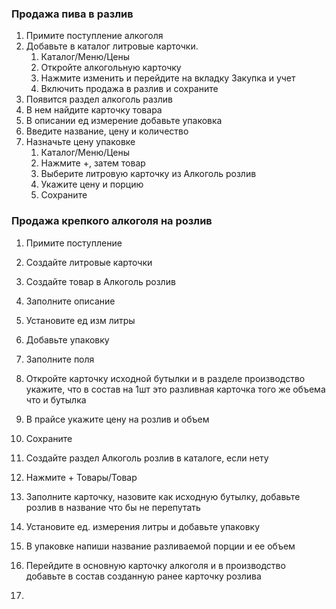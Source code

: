 
### Продажа пива в разлив
1. Примите поступление алкоголя
2. Добавьте в каталог литровые карточки. 
	1. Каталог/Меню/Цены
	2. Откройте алкогольную карточку
	3. Нажмите изменить и перейдите на вкладку Закупка и учет
	4. Включить продажа в разлив и сохраните
3. Появится раздел алкоголь разлив
4. В нем найдите карточку товара
5. В описании ед измерение добавьте упаковка
6. Введите название, цену и количество
7.  Назначьте цену упаковке
	1. Каталог/Меню/Цены
	2. Нажмите +, затем товар
	3. Выберите литровую карточку из Алкоголь розлив
	4. Укажите цену и порцию
	5. Сохраните

### Продажа крепкого алкоголя на розлив
1. Примите поступление
2. Создайте литровые карточки
3. Создайте товар в Алкоголь розлив
4. Заполните описание
5. Установите ед изм литры
6. Добавьте упаковку
7. Заполните поля
8. Откройте карточку исходной бутылки и в разделе производство укажите, что в состав на 1шт это разливная карточка того же объема что и бутылка
9. В прайсе укажите цену на розлив и объем
10. Сохраните


11. Создайте раздел Алкоголь розлив в каталоге, если нету
12. Нажмите + Товары/Товар
13. Заполните карточку, назовите как исходную бутылку, добавьте розлив в название что бы не перепутать
14. Установите ед. измерения литры и добавьте упаковку 
15. В  упаковке напиши название разливаемой порции и ее объем
16. Перейдите в основную карточку алкоголя и в производство добавьте в состав созданную ранее карточку розлива
17. 
